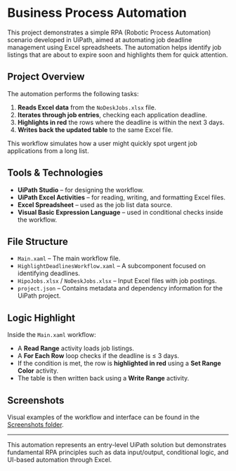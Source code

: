 # Business Process Automation

This project demonstrates a simple RPA (Robotic Process Automation) scenario developed in UiPath, aimed at automating job deadline management using Excel spreadsheets. The automation helps identify job listings that are about to expire soon and highlights them for quick attention.

## Project Overview

The automation performs the following tasks:

1. **Reads Excel data** from the `NoDeskJobs.xlsx` file.
2. **Iterates through job entries**, checking each application deadline.
3. **Highlights in red** the rows where the deadline is within the next 3 days.
4. **Writes back the updated table** to the same Excel file.

This workflow simulates how a user might quickly spot urgent job applications from a long list.

## Tools & Technologies

- **UiPath Studio** – for designing the workflow.
- **UiPath Excel Activities** – for reading, writing, and formatting Excel files.
- **Excel Spreadsheet** – used as the job list data source.
- **Visual Basic Expression Language** – used in conditional checks inside the workflow.

## File Structure

- `Main.xaml` – The main workflow file.
- `HighlightDeadlinesWorkflow.xaml` – A subcomponent focused on identifying deadlines.
- `HipoJobs.xlsx` / `NoDeskJobs.xlsx` – Input Excel files with job postings.
- `project.json` – Contains metadata and dependency information for the UiPath project.

## Logic Highlight

Inside the `Main.xaml` workflow:
- A **Read Range** activity loads job listings.
- A **For Each Row** loop checks if the deadline is ≤ 3 days.
- If the condition is met, the row is **highlighted in red** using a **Set Range Color** activity.
- The table is then written back using a **Write Range** activity.

## Screenshots

Visual examples of the workflow and interface can be found in the [Screenshots folder](https://github.com/dllrazvi/Business-Process-Automation/tree/main/Screenshots).

---

This automation represents an entry-level UiPath solution but demonstrates fundamental RPA principles such as data input/output, conditional logic, and UI-based automation through Excel.
